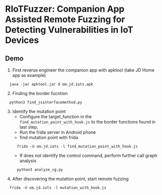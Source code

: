 # RIoTFuzzer: Companion App Assisted Remote Fuzzing for Detecting Vulnerabilities in IoT Devices

## Demo

1. First reverse engineer the companion app with apktool (take JD Home app as example)
```shell
  java -jar apktool.jar d om.jd.iots.apk
```
2. Finding the border fucntion
```shell
  python3 find_jsinterfacemethod.py
```

3. Identify the mutation point
    * Configure the target_function in the  `find_mutation_point_with_hook.js` to the border functions found in last step.
    * Run the frida server in Android phone
    * find mutation point with frida 
    ```
      frida -U om.jd.iots -l find_mutation_point_with_hook.js
    ```
    * If does not identify the control command,   perform further call graph analysis
    ```
      python3 analyze_cg.py
    ```
4. After discovering the mutation point, start remote fuzzing
```
  frida -U om.jd.iots -l mutation_with_hook.js
```
